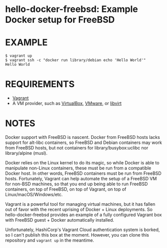 # hello-docker-freebsd: Example Docker setup for FreeBSD

# EXAMPLE

```console
$ vagrant up
$ vagrant ssh -c "docker run library/debian echo 'Hello World'"
Hello World
```

# REQUIREMENTS

* [Vagrant](https://www.vagrantup.com)
* A VM provider, such as [VirtualBox](https://www.virtualbox.org), [VMware](https://www.vmware.com), or [libvirt](https://libvirt.org)

# NOTES

Docker support with FreeBSD is nascent. Docker from FreeBSD hosts lacks support for alt-libc containers, so FreeBSD and Debian containers may work from FreeBSD hosts, but not containers for library/busybox:uclibc nor library/alpine (musl).

Docker relies on the Linux kernel to do its magic, so while Docker is able to manipulate non-Linux containers, these must be run from a compatible Docker host. In other words, FreeBSD containers must be run from FreeBSD hosts. Fortunately, Vagrant can help automate the setup of a FreeBSD VM for non-BSD machines, so that you end up being able to run FreeBSD containers, on top of FreeBSD, on top of Vagrant, on top of Linux/macOS/Windows/etc.

Vagrant is a powerful tool for managing virtual machines, but it has fallen out of favor with the recent uprising of Docker + Linux deployments. So hello-docker-freebsd provides an example of a fully configured Vagrant box with FreeBSD guest + Docker automatically installed.

Unfortunately, HashiCorp's Vagrant Cloud authentication system is borked, so I can't publish this box at the moment. However, you can clone this repository and `vagrant up` in the meantime.
